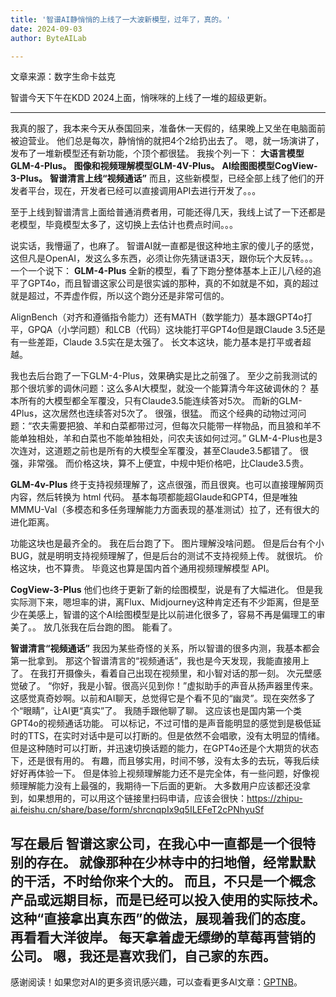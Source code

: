 ```yaml
---
title: '智谱AI静悄悄的上线了一大波新模型，过年了，真的。'
date: 2024-09-03
author: ByteAILab

---
```


文章来源：数字生命卡兹克

智谱今天下午在KDD 2024上面，悄咪咪的上线了一堆的超级更新。

---

我真的服了，我本来今天从泰国回来，准备休一天假的，结果晚上又坐在电脑面前被迫营业。
他们总是每次，静悄悄的就把4个2给扔出去了。
嗯，就一场演讲了，发布了一堆新模型还有新功能，个顶个都很猛。
我挨个列一下：
**大语言模型GLM-4-Plus。**
**图像和视频理解模型GLM-4V-Plus。**
**AI绘图图模型CogView-3-Plus。**
**智谱清言上线“视频通话”**
而且，这些新模型，已经全部上线了他们的开发者平台，现在，开发者已经可以直接调用API去进行开发了。。。

至于上线到智谱清言上面给普通消费者用，可能还得几天，我线上试了一下还都是老模型，毕竟模型太多了，这切换上去估计也费点时间。。。

说实话，我懵逼了，也麻了。
智谱AI就一直都是很这种地主家的傻儿子的感觉，这但凡是OpenAI，发这么多东西，必须让你先猜谜语3天，跟你玩个大反转。。。
一个一个说下：
**GLM-4-Plus**
全新的模型，看了下跑分整体基本上正儿八经的追平了GPT4o，而且智谱这家公司是很实诚的那种，真的不如就是不如，真的超过就是超过，不弄虚作假，所以这个跑分还是非常可信的。

AlignBench（对齐和遵循指令能力）还有MATH（数学能力）基本跟GPT4o打平，GPQA（小学问题）和LCB（代码）这块能打平GPT4o但是跟Claude 3.5还是有一些差距，Claude 3.5实在是太强了。
长文本这块，能力基本是打平或者超越。

我也去后台跑了一下GLM-4-Plus，效果确实是比之前强了。
至少之前我测试的那个很坑爹的调休问题：这么多AI大模型，就没一个能算清今年这破调休的？
基本所有的大模型都全军覆没，只有Claude3.5能连续答对5次。
而新的GLM-4Plus，这次居然也连续答对5次了。
很强，很猛。
而这个经典的动物过河问题：“农夫需要把狼、羊和白菜都带过河，但每次只能带一样物品，而且狼和羊不能单独相处，羊和白菜也不能单独相处，问农夫该如何过河。”
GLM-4-Plus也是3次连对，这道题之前也是所有的大模型全军覆没，甚至Claude3.5都错了。
很强，非常强。
而价格这块，算不上便宜，中规中矩价格吧，比Claude3.5贵。

**GLM-4v-Plus**
终于支持视频理解了，这点很强，而且很爽。也可以直接理解网页内容，然后转换为 html 代码。
基本每项都能超Glaude和GPT4，但是唯独MMMU-Val（多模态和多任务理解能力方面表现的基准测试）拉了，还有很大的进化距离。

功能这块也是最齐全的。
我在后台跑了下。
图片理解没啥问题。
但是后台有个小BUG，就是明明支持视频理解了，但是后台的测试不支持视频上传。
就很坑。
价格这块，也不算贵。
毕竟这也算是国内首个通用视频理解模型 API。

**CogView-3-Plus**
他们也终于更新了新的绘图模型，说是有了大幅进化。
但是我实际测下来，嗯坦率的讲，离Flux、Midjourney这种肯定还有不少距离，但是至少在美感上，智谱的这个AI绘图模型是比以前进化很多了，容易不再是偏理工的审美了。。
放几张我在后台跑的图。
能看了。

**智谱清言“视频通话”**
我因为某些奇怪的关系，所以智谱的很多内测，我基本都会第一批拿到。
那这个智谱清言的“视频通话”，我也是今天发现，我能直接用上了。
在我打开摄像头，看着自己出现在视频里，和小智对话的那一刻。
次元壁感觉破了。
“你好，我是小智。很高兴见到你！”虚拟助手的声音从扬声器里传来。
这感觉真奇妙啊。以前和AI聊天，总觉得它是个看不见的“幽灵”。现在突然多了个“眼睛”，让AI更“真实”了。
我随手跟他聊了聊。
这应该也是国内第一个类GPT4o的视频通话功能。
可以标记，不过可惜的是声音能明显的感觉到是极低延时的TTS，在实时对话中是可以打断的。但是依然不会唱歌，没有太明显的情绪。
但是这种随时可以打断，并迅速切换话题的能力，在GPT4o还是个大期货的状态下，还是很有用的。
有趣，而且够实用，时间不够，没有太多的去玩，等我后续好好再体验一下。
但是体验上视频理解能力还不是完全体，有一些问题，好像视频理解能力没有上最强的，我期待一下后面的更新。
大多数用户应该都还没拿到，如果想用的，可以用这个链接里扫码申请，应该会很快：https://zhipu-ai.feishu.cn/share/base/form/shrcnqpIx9q5ILEFeT2cPNhyuSf

**写在最后**
智谱这家公司，在我心中一直都是一个很特别的存在。
就像那种在少林寺中的扫地僧，经常默默的干活，不时给你来个大的。
而且，不只是一个概念产品或远期目标，而是已经可以投入使用的实际技术。
这种“直接拿出真东西”的做法，展现着我们的态度。
再看看大洋彼岸。
每天拿着虚无缥缈的草莓再营销的公司。
嗯，我还是喜欢我们，自己家的东西。
---
感谢阅读！如果您对AI的更多资讯感兴趣，可以查看更多AI文章：[GPTNB](https://gptnb.com)。
